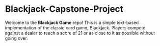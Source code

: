 # Blackjack-Capstone-Project
Welcome to the **Blackjack Game** repo! This is a simple text-based implementation of the classic card game, Blackjack. Players compete against a dealer to reach a score of 21 or as close to it as possible without going over.
